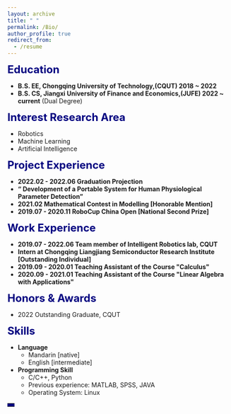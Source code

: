 ```yaml
---
layout: archive
title: " "
permalink: /Bio/
author_profile: true
redirect_from:
  - /resume
---
```


<font color=Navy size=5 > <strong> Education </strong> </font>

* __B.S. EE, Chongqing University of Technology,(CQUT) 2018 ~ 2022__
* __B.S. CS, Jiangxi University of Finance and Economics,(JUFE) 2022 ~ current__ (Dual Degree)

<font color=Navy size=5 > <strong> Interest Research Area </strong> </font>
  - Robotics
  - Machine Learning
  - Artificial Intelligence

<font color=Navy size=5 > <strong> Project Experience </strong> </font>

* __2022.02 - 2022.06 Graduation Projection__
* __“ Development of a Portable System for Human Physiological Parameter Detection”__
* __2021.02 Mathematical Contest in Modelling [Honorable Mention]__
* __2019.07 - 2020.11 RoboCup China Open [National Second Prize]__

<font color=Navy size=5 > <strong>  Work Experience </strong> </font>

* __2019.07 - 2022.06 Team member of Intelligent Robotics lab, CQUT__
* __Intern at Chongqing Liangjiang Semiconductor Research Institute [Outstanding Individual]__
* __2019.09 - 2020.01 Teaching Assistant of the Course "Calculus"__
* __2020.09 - 2021.01 Teaching Assistant of the Course "Linear Algebra with Applications"__

<font color=Navy size=5 > <strong>  Honors & Awards </strong> </font>

* 2022 Outstanding Graduate, CQUT

<font color=Navy size=5 > <strong>  Skills </strong> </font>

* __Language__
  * Mandarin [native]
  * English [intermediate]
* __Programming Skill__
  * C/C++, Python
  * Previous experience: MATLAB, SPSS, JAVA
  * Operating System: Linux  
<table><tr><td bgcolor=Navy> </td></tr></table>